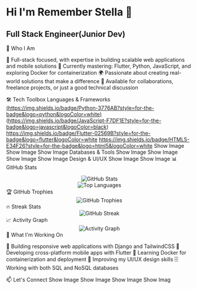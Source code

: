 # Hi I'm Remember Stella 👋

## Full Stack Engineer(Junior Dev)   

🚀 Who I Am

🔧 Full-stack focused, with expertise in building scalable web applications and mobile solutions
📱 Currently mastering: Flutter, Python, JavaScript, and exploring Docker for containerization
🌍 Passionate about creating real-world solutions that make a difference
🤝 Available for collaborations, freelance projects, or just a good technical discussion

🛠️ Tech Toolbox
Languages & Frameworks
[(https://img.shields.io/badge/Python-3776AB?style=for-the-badge&logo=python&logoColor=white)](https://img.shields.io/badge/JavaScript-F7DF1E?style=for-the-badge&logo=javascript&logoColor=black)
(https://img.shields.io/badge/JavaScript-F7DF1E?style=for-the-badge&logo=javascript&logoColor=black)
https://img.shields.io/badge/Flutter-02569B?style=for-the-badge&logo=flutter&logoColor=white
https://img.shields.io/badge/HTML5-E34F26?style=for-the-badge&logo=html5&logoColor=white
Show Image
Show Image
Show Image
Databases & Tools
Show Image
Show Image
Show Image
Show Image
Design & UI/UX
Show Image
Show Image
📊 GitHub Stats
<div align="center">
  <img src="https://github-readme-stats.vercel.app/api?username=YourUsername&show_icons=true&theme=radical" alt="GitHub Stats" />
</div>
<div align="center">
  <img src="https://github-readme-stats.vercel.app/api/top-langs/?username=YourUsername&layout=compact&theme=radical" alt="Top Languages" />
</div>
🏆 GitHub Trophies
<div align="center">
  <img src="https://github-profile-trophy.vercel.app/?username=YourUsername&theme=radical&row=1&column=6" alt="GitHub Trophies" />
</div>
🔥 Streak Stats
<div align="center">
  <img src="https://github-readme-streak-stats.herokuapp.com/?user=YourUsername&theme=radical" alt="GitHub Streak" />
</div>
📈 Activity Graph
<div align="center">
  <img src="https://github-readme-activity-graph.vercel.app/graph?username=YourUsername&theme=react-dark" alt="Activity Graph" />
</div>
💼 What I'm Working On

🔨 Building responsive web applications with Django and TailwindCSS
📱 Developing cross-platform mobile apps with Flutter
🐳 Learning Docker for containerization and deployment
🎨 Improving my UI/UX design skills
🗄️ Working with both SQL and NoSQL databases

📫 Let's Connect
Show Image
Show Image
Show Image
Show Imag
